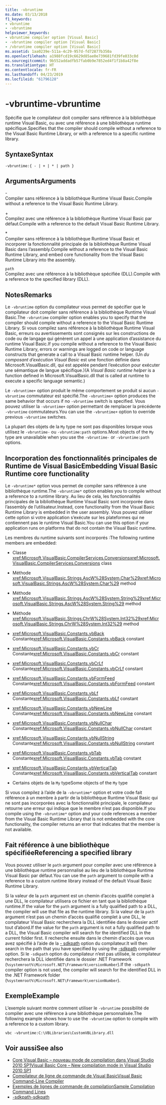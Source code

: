 ```yaml
---
title: -vbruntime
ms.date: 03/13/2018
f1_keywords:
- vbruntime
- -vbruntime
helpviewer_keywords:
- vbruntime compiler option [Visual Basic]
- -vbruntime compiler option [Visual Basic]
- /vbruntime compiler option [Visual Basic]
ms.assetid: 1aa0239e-511a-4c29-957d-fd72877b350a
ms.openlocfilehash: a1988fcd19c6629d85ae0e739681fd39fe033c0d
ms.sourcegitcommit: 9b552addadfb57fab0b9e7852ed4f1f1b8a42f8e
ms.translationtype: HT
ms.contentlocale: fr-FR
ms.lasthandoff: 04/23/2019
ms.locfileid: "61796128"
---
```

# <a name="-vbruntime"></a><span data-ttu-id="bcfd4-102">-vbruntime</span><span class="sxs-lookup"><span data-stu-id="bcfd4-102">-vbruntime</span></span>
<span data-ttu-id="bcfd4-103">Spécifie que le compilateur doit compiler sans référence à la bibliothèque runtime Visual Basic, ou avec une référence à une bibliothèque runtime spécifique.</span><span class="sxs-lookup"><span data-stu-id="bcfd4-103">Specifies that the compiler should compile without a reference to the Visual Basic Runtime Library, or with a reference to a specific runtime library.</span></span>  
  
## <a name="syntax"></a><span data-ttu-id="bcfd4-104">Syntaxe</span><span class="sxs-lookup"><span data-stu-id="bcfd4-104">Syntax</span></span>  
  
```  
-vbruntime:{ - | + | * | path }  
```  
  
## <a name="arguments"></a><span data-ttu-id="bcfd4-105">Arguments</span><span class="sxs-lookup"><span data-stu-id="bcfd4-105">Arguments</span></span>  
 \-  
 <span data-ttu-id="bcfd4-106">Compiler sans référence à la bibliothèque Runtime Visual Basic.</span><span class="sxs-lookup"><span data-stu-id="bcfd4-106">Compile without a reference to the Visual Basic Runtime Library.</span></span>  
  
 \+  
 <span data-ttu-id="bcfd4-107">Compilez avec une référence à la bibliothèque Runtime Visual Basic par défaut.</span><span class="sxs-lookup"><span data-stu-id="bcfd4-107">Compile with a reference to the default Visual Basic Runtime Library.</span></span>  
  
 \*  
 <span data-ttu-id="bcfd4-108">Compiler sans référence à la bibliothèque Runtime Visual Basic et incorporer la fonctionnalité principale de la bibliothèque Runtime Visual Basic dans l’assembly.</span><span class="sxs-lookup"><span data-stu-id="bcfd4-108">Compile without a reference to the Visual Basic Runtime Library, and embed core functionality from the Visual Basic Runtime Library into the assembly.</span></span>  
  
 `path`  
 <span data-ttu-id="bcfd4-109">Compilez avec une référence à la bibliothèque spécifiée (DLL).</span><span class="sxs-lookup"><span data-stu-id="bcfd4-109">Compile with a reference to the specified library (DLL).</span></span>  
  
## <a name="remarks"></a><span data-ttu-id="bcfd4-110">Notes</span><span class="sxs-lookup"><span data-stu-id="bcfd4-110">Remarks</span></span>  
 <span data-ttu-id="bcfd4-111">Le `-vbruntime` option du compilateur vous permet de spécifier que le compilateur doit compiler sans référence à la bibliothèque Runtime Visual Basic.</span><span class="sxs-lookup"><span data-stu-id="bcfd4-111">The `-vbruntime` compiler option enables you to specify that the compiler should compile without a reference to the Visual Basic Runtime Library.</span></span> <span data-ttu-id="bcfd4-112">Si vous compilez sans référence à la bibliothèque Runtime Visual Basic, erreurs ou avertissements sont consignés sur les constructions de code ou de langage qui génèrent un appel à une application d’assistance du runtime Visual Basic.</span><span class="sxs-lookup"><span data-stu-id="bcfd4-112">If you compile without a reference to the Visual Basic Runtime Library, errors or warnings are logged on code or language constructs that generate a call to a Visual Basic runtime helper.</span></span> <span data-ttu-id="bcfd4-113">(Un *du composant d’exécution Visual Basic* est une fonction définie dans Microsoft.VisualBasic.dll, qui est appelée pendant l’exécution pour exécuter une sémantique de langue spécifique.)</span><span class="sxs-lookup"><span data-stu-id="bcfd4-113">(A *Visual Basic runtime helper* is a function defined in Microsoft.VisualBasic.dll that is called at runtime to execute a specific language semantic.)</span></span>  
  
 <span data-ttu-id="bcfd4-114">Le `-vbruntime+` option produit le même comportement se produit si aucun `-vbruntime` commutateur est spécifié.</span><span class="sxs-lookup"><span data-stu-id="bcfd4-114">The `-vbruntime+` option produces the same behavior that occurs if no `-vbruntime` switch is specified.</span></span> <span data-ttu-id="bcfd4-115">Vous pouvez utiliser la `-vbruntime+` option permettant de remplacer la précédente `-vbruntime` commutateurs.</span><span class="sxs-lookup"><span data-stu-id="bcfd4-115">You can use the `-vbruntime+` option to override previous `-vbruntime` switches.</span></span>  
  
 <span data-ttu-id="bcfd4-116">La plupart des objets de la `My` type ne sont pas disponibles lorsque vous utilisez le `-vbruntime-` ou `-vbruntime:path` options.</span><span class="sxs-lookup"><span data-stu-id="bcfd4-116">Most objects of the `My` type are unavailable when you use the `-vbruntime-` or `-vbruntime:path` options.</span></span>  
  
## <a name="embedding-visual-basic-runtime-core-functionality"></a><span data-ttu-id="bcfd4-117">Incorporation des fonctionnalités principales de Runtime de Visual Basic</span><span class="sxs-lookup"><span data-stu-id="bcfd4-117">Embedding Visual Basic Runtime core functionality</span></span>  
 <span data-ttu-id="bcfd4-118">Le `-vbruntime*` option vous permet de compiler sans référence à une bibliothèque runtime.</span><span class="sxs-lookup"><span data-stu-id="bcfd4-118">The `-vbruntime*` option enables you to compile without a reference to a runtime library.</span></span> <span data-ttu-id="bcfd4-119">Au lieu de cela, les fonctionnalités principales de la bibliothèque Runtime Visual Basic sont incorporée dans l’assembly de l’utilisateur.</span><span class="sxs-lookup"><span data-stu-id="bcfd4-119">Instead, core functionality from the Visual Basic Runtime Library is embedded in the user assembly.</span></span> <span data-ttu-id="bcfd4-120">Vous pouvez utiliser cette option si votre application s’exécute sur les plateformes qui ne contiennent pas le runtime Visual Basic.</span><span class="sxs-lookup"><span data-stu-id="bcfd4-120">You can use this option if your application runs on platforms that do not contain the Visual Basic runtime.</span></span>  
  
 <span data-ttu-id="bcfd4-121">Les membres du runtime suivants sont incorporés :</span><span class="sxs-lookup"><span data-stu-id="bcfd4-121">The following runtime members are embedded:</span></span>  
  
- <span data-ttu-id="bcfd4-122">Classe <xref:Microsoft.VisualBasic.CompilerServices.Conversions></span><span class="sxs-lookup"><span data-stu-id="bcfd4-122"><xref:Microsoft.VisualBasic.CompilerServices.Conversions> class</span></span>  
  
- <span data-ttu-id="bcfd4-123">Méthode <xref:Microsoft.VisualBasic.Strings.AscW%28System.Char%29></span><span class="sxs-lookup"><span data-stu-id="bcfd4-123"><xref:Microsoft.VisualBasic.Strings.AscW%28System.Char%29> method</span></span>  
  
- <span data-ttu-id="bcfd4-124">Méthode <xref:Microsoft.VisualBasic.Strings.AscW%28System.String%29></span><span class="sxs-lookup"><span data-stu-id="bcfd4-124"><xref:Microsoft.VisualBasic.Strings.AscW%28System.String%29> method</span></span>  
  
- <span data-ttu-id="bcfd4-125">Méthode <xref:Microsoft.VisualBasic.Strings.ChrW%28System.Int32%29></span><span class="sxs-lookup"><span data-stu-id="bcfd4-125"><xref:Microsoft.VisualBasic.Strings.ChrW%28System.Int32%29> method</span></span>  
  
- <span data-ttu-id="bcfd4-126"><xref:Microsoft.VisualBasic.Constants.vbBack> Constante</span><span class="sxs-lookup"><span data-stu-id="bcfd4-126"><xref:Microsoft.VisualBasic.Constants.vbBack> constant</span></span>  
  
- <span data-ttu-id="bcfd4-127"><xref:Microsoft.VisualBasic.Constants.vbCr> Constante</span><span class="sxs-lookup"><span data-stu-id="bcfd4-127"><xref:Microsoft.VisualBasic.Constants.vbCr> constant</span></span>  
  
- <span data-ttu-id="bcfd4-128"><xref:Microsoft.VisualBasic.Constants.vbCrLf> Constante</span><span class="sxs-lookup"><span data-stu-id="bcfd4-128"><xref:Microsoft.VisualBasic.Constants.vbCrLf> constant</span></span>  
  
- <span data-ttu-id="bcfd4-129"><xref:Microsoft.VisualBasic.Constants.vbFormFeed> Constante</span><span class="sxs-lookup"><span data-stu-id="bcfd4-129"><xref:Microsoft.VisualBasic.Constants.vbFormFeed> constant</span></span>  
  
- <span data-ttu-id="bcfd4-130"><xref:Microsoft.VisualBasic.Constants.vbLf> Constante</span><span class="sxs-lookup"><span data-stu-id="bcfd4-130"><xref:Microsoft.VisualBasic.Constants.vbLf> constant</span></span>  
  
- <span data-ttu-id="bcfd4-131"><xref:Microsoft.VisualBasic.Constants.vbNewLine> Constante</span><span class="sxs-lookup"><span data-stu-id="bcfd4-131"><xref:Microsoft.VisualBasic.Constants.vbNewLine> constant</span></span>  
  
- <span data-ttu-id="bcfd4-132"><xref:Microsoft.VisualBasic.Constants.vbNullChar> Constante</span><span class="sxs-lookup"><span data-stu-id="bcfd4-132"><xref:Microsoft.VisualBasic.Constants.vbNullChar> constant</span></span>  
  
- <span data-ttu-id="bcfd4-133"><xref:Microsoft.VisualBasic.Constants.vbNullString> Constante</span><span class="sxs-lookup"><span data-stu-id="bcfd4-133"><xref:Microsoft.VisualBasic.Constants.vbNullString> constant</span></span>  
  
- <span data-ttu-id="bcfd4-134"><xref:Microsoft.VisualBasic.Constants.vbTab> Constante</span><span class="sxs-lookup"><span data-stu-id="bcfd4-134"><xref:Microsoft.VisualBasic.Constants.vbTab> constant</span></span>  
  
- <span data-ttu-id="bcfd4-135"><xref:Microsoft.VisualBasic.Constants.vbVerticalTab> Constante</span><span class="sxs-lookup"><span data-stu-id="bcfd4-135"><xref:Microsoft.VisualBasic.Constants.vbVerticalTab> constant</span></span>  
  
- <span data-ttu-id="bcfd4-136">Certains objets de la `My` type</span><span class="sxs-lookup"><span data-stu-id="bcfd4-136">Some objects of the `My` type</span></span>  
  
 <span data-ttu-id="bcfd4-137">Si vous compilez à l’aide de la `-vbruntime*` option et votre code fait référence à un membre à partir de la bibliothèque Runtime Visual Basic qui ne sont pas incorporées avec la fonctionnalité principale, le compilateur retourne une erreur qui indique que le membre n’est pas disponible.</span><span class="sxs-lookup"><span data-stu-id="bcfd4-137">If you compile using the `-vbruntime*` option and your code references a member from the Visual Basic Runtime Library that is not embedded with the core functionality, the compiler returns an error that indicates that the member is not available.</span></span>  
  
## <a name="referencing-a-specified-library"></a><span data-ttu-id="bcfd4-138">Fait référence à une bibliothèque spécifiée</span><span class="sxs-lookup"><span data-stu-id="bcfd4-138">Referencing a specified library</span></span>  
 <span data-ttu-id="bcfd4-139">Vous pouvez utiliser le `path` argument pour compiler avec une référence à une bibliothèque runtime personnalisé au lieu de la bibliothèque Runtime Visual Basic par défaut.</span><span class="sxs-lookup"><span data-stu-id="bcfd4-139">You can use the `path` argument to compile with a reference to a custom runtime library instead of the default Visual Basic Runtime Library.</span></span>  
  
 <span data-ttu-id="bcfd4-140">Si la valeur de la `path` argument est un chemin d’accès qualifié complet à une DLL, le compilateur utilisera ce fichier en tant que la bibliothèque runtime.</span><span class="sxs-lookup"><span data-stu-id="bcfd4-140">If the value for the `path` argument is a fully qualified path to a DLL, the compiler will use that file as the runtime library.</span></span> <span data-ttu-id="bcfd4-141">Si la valeur de la `path` argument n’est pas un chemin d’accès qualifié complet à une DLL, le compilateur Visual Basic recherchera la DLL identifiée dans le dossier actif tout d’abord.</span><span class="sxs-lookup"><span data-stu-id="bcfd4-141">If the value for the `path` argument is not a fully qualified path to a DLL, the Visual Basic compiler will search for the identified DLL in the current folder first.</span></span> <span data-ttu-id="bcfd4-142">Il recherche ensuite dans le chemin d’accès que vous avez spécifié à l’aide de la [- sdkpath](../../../visual-basic/reference/command-line-compiler/sdkpath.md) option du compilateur.</span><span class="sxs-lookup"><span data-stu-id="bcfd4-142">It will then search in the path that you have specified by using the [-sdkpath](../../../visual-basic/reference/command-line-compiler/sdkpath.md) compiler option.</span></span> <span data-ttu-id="bcfd4-143">Si le `-sdkpath` option du compilateur n’est pas utilisée, le compilateur recherchera la DLL identifiée dans le dossier .NET Framework (`%systemroot%\Microsoft.NET\Framework\versionNumber`).</span><span class="sxs-lookup"><span data-stu-id="bcfd4-143">If the `-sdkpath` compiler option is not used, the compiler will search for the identified DLL in the .NET Framework folder (`%systemroot%\Microsoft.NET\Framework\versionNumber`).</span></span>  
  
## <a name="example"></a><span data-ttu-id="bcfd4-144">Exemple</span><span class="sxs-lookup"><span data-stu-id="bcfd4-144">Example</span></span>  
 <span data-ttu-id="bcfd4-145">L’exemple suivant montre comment utiliser le `-vbruntime` possibilité de compiler avec une référence à une bibliothèque personnalisée.</span><span class="sxs-lookup"><span data-stu-id="bcfd4-145">The following example shows how to use the `-vbruntime` option to compile with a reference to a custom library.</span></span>  
  
```console
vbc -vbruntime:C:\VBLibraries\CustomVBLibrary.dll  
```  
  
## <a name="see-also"></a><span data-ttu-id="bcfd4-146">Voir aussi</span><span class="sxs-lookup"><span data-stu-id="bcfd4-146">See also</span></span>

- [<span data-ttu-id="bcfd4-147">Core Visual Basic – nouveau mode de compilation dans Visual Studio 2010 SP1</span><span class="sxs-lookup"><span data-stu-id="bcfd4-147">Visual Basic Core – New compilation mode in Visual Studio 2010 SP1</span></span>](https://devblogs.microsoft.com/vbteam/vb-core-new-compilation-mode-in-visual-studio-2010-sp1/)
- [<span data-ttu-id="bcfd4-148">Compilateur de ligne de commande de Visual Basic</span><span class="sxs-lookup"><span data-stu-id="bcfd4-148">Visual Basic Command-Line Compiler</span></span>](../../../visual-basic/reference/command-line-compiler/index.md)
- [<span data-ttu-id="bcfd4-149">Exemples de lignes de commande de compilation</span><span class="sxs-lookup"><span data-stu-id="bcfd4-149">Sample Compilation Command Lines</span></span>](../../../visual-basic/reference/command-line-compiler/sample-compilation-command-lines.md)
- [<span data-ttu-id="bcfd4-150">-sdkpath</span><span class="sxs-lookup"><span data-stu-id="bcfd4-150">-sdkpath</span></span>](../../../visual-basic/reference/command-line-compiler/sdkpath.md)
